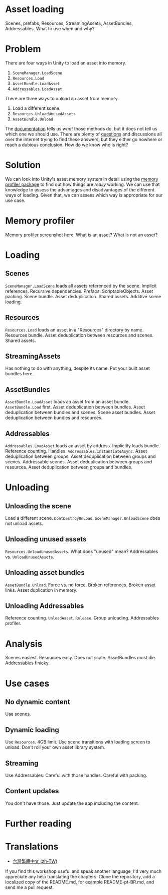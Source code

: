 # Asset loading
Scenes, prefabs, Resources, StreamingAssets, AssetBundles, Addressables. What to use when and why?

# Problem
There are four ways in Unity to load an asset into memory.
1. `SceneManager.LoadScene`
2. `Resources.Load`
3. `AssetBundle.LoadAsset`
4. `Addressables.LoadAsset`

There are three ways to unload an asset from memory.
1. Load a different scene.
2. `Resources.UnloadUnusedAssets`
3. `AssetBundle.Unload`

The [documentation](https://docs.unity3d.com/Manual/LoadingResourcesatRuntime.html) tells us _what_ those methods do, but it does not tell us which one we should use. There are plenty of [questions](https://forum.unity.com/threads/resource-vs-addressable-for-memory-management.836863/) and discussions all over the internet trying to find these answers, but they either go nowhere or reach a dubious conclusion. How do we know who is right?

# Solution
We can look into Unity's asset memory system in detail using the [memory profiler package](https://docs.unity3d.com/Packages/com.unity.memoryprofiler@0.4/manual/index.html) to find out how things are _really_ working. We can use that knowledge to assess the advantages and disadvantages of the different ways of loading. Given that, we can assess which way is appropriate for our use case.

# Memory profiler
Memory profiler screenshot here.
What is an asset?
What is not an asset?

# Loading

## Scenes
`SceneManager.LoadScene` loads all assets referenced by the scene.
Implicit references.
Recursive dependencies.
Prefabs.
ScriptableObjects.
Asset packing.
Scene bundle.
Asset deduplication.
Shared assets.
Additive scene loading.

## Resources
`Resources.Load` loads an asset in a "Resources" directory by name.
Resources bundle.
Asset deduplication between resources and scenes.
Shared assets.

## StreamingAssets
Has nothing to do with anything, despite its name.
Put your built asset bundles here.

## AssetBundles
`AssetBundle.LoadAsset` loads an asset from an asset bundle.
`AssetBundle.Load` first.
Asset deduplication between bundles.
Asset deduplication between bundles and scenes.
Scene asset bundles.
Asset deduplication between bundles and resources.

## Addressables
`Addressables.LoadAsset` loads an asset by address.
Implicitly loads bundle.
Reference counting.
Handles.
`Addressables.InstantiateAsync`.
Asset deduplication between groups.
Asset deduplication between groups and scenes.
Addressable scenes.
Asset deduplication between groups and resources.
Asset deduplication between groups and bundles.

# Unloading

## Unloading the scene
Load a different scene.
`DontDestroyOnLoad`.
`SceneManager.UnloadScene` does not unload assets.

## Unloading unused assets
`Resources.UnloadUnusedAssets`.
What does "unused" mean?
Addressables vs. `UnloadUnusedAssets`.

## Unloading asset bundles
`AssetBundle.Unload`.
Force vs. no force.
Broken references.
Broken asset links.
Asset duplication in memory.

## Unloading Addressables
Reference counting.
`UnloadAsset`.
`Release`.
Group unloading.
Addressables profiler.

# Analysis
Scenes easiest.
Resources easy. Does not scale.
AssetBundles must die.
Addressables finicky.

# Use cases

## No dynamic content
Use scenes.

## Dynamic loading
Use `Resources`.
4GB limit.
Use scene transitions with loading screen to unload.
Don't roll your own asset library system.

## Streaming
Use Addressables.
Careful with those handles.
Careful with packing.

## Content updates
You don't have those. Just update the app including the content.

# Further reading

# Translations

- [台灣繁體中文 (zh-TW)](README-zh-TW.md)

If you find this workshop useful and speak another language, I'd very much appreciate any help translating the chapters. Clone the repository, add a localized copy of the README.md, for example README-pt-BR.md, and send me a pull request.
